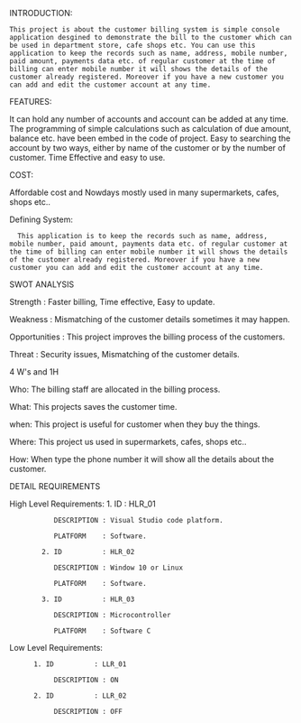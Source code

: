 INTRODUCTION:

    This project is about the customer billing system is simple console application desgined to demonstrate the bill to the customer which can be used in department store, cafe shops etc. You can use this application to keep the records such as name, address, mobile number, paid amount, payments data etc. of regular customer at the time of billing can enter mobile number it will shows the details of the customer already registered. Moreover if you have a new customer you can add and edit the customer account at any time.  
    
  FEATURES:
  
  It can hold any number of accounts and account can be added at any time.
  The programming of simple calculations such as calculation of due amount, balance etc. have been embed in the code of project.
  Easy to searching the account by two ways, either by name of the customer or by the number of customer.
  Time Effective and easy to use.
  
  COST:
  
  Affordable cost and Nowdays mostly used in many supermarkets, cafes, shops etc..
  
 
 Defining System:
 
      This application is to keep the records such as name, address, mobile number, paid amount, payments data etc. of regular customer at the time of billing can enter mobile number it will shows the details of the customer already registered. Moreover if you have a new customer you can add and edit the customer account at any time.

SWOT ANALYSIS

Strength          :  Faster billing, Time effective, Easy to update.

Weakness          :  Mismatching of the customer details sometimes it may happen.

Opportunities     :  This project improves the billing process of the customers.

Threat            :  Security issues, Mismatching of the customer details.

 4 W's and 1H
 
 Who:
       The billing staff are allocated in the billing process.
       
 What:
       This projects saves the customer time.
       
 when:
       This project is useful for customer when they buy the things.
       
 Where:
       This project us used in supermarkets, cafes, shops etc..
       
 How:
       When type the phone number it will show all the details about the customer.
       
       
 DETAIL REQUIREMENTS
 
 High Level Requirements:
            1. ID          : HLR_01
            
               DESCRIPTION : Visual Studio code platform.
               
               PLATFORM    : Software.
               
            2. ID          : HLR_02
            
               DESCRIPTION : Window 10 or Linux
               
               PLATFORM    : Software.
               
            3. ID          : HLR_03
            
               DESCRIPTION : Microcontroller
               
               PLATFORM    : Software C
               
Low Level Requirements:
          
          1. ID          : LLR_01
            
               DESCRIPTION : ON
               
          2. ID          : LLR_02
            
               DESCRIPTION : OFF
 


    

